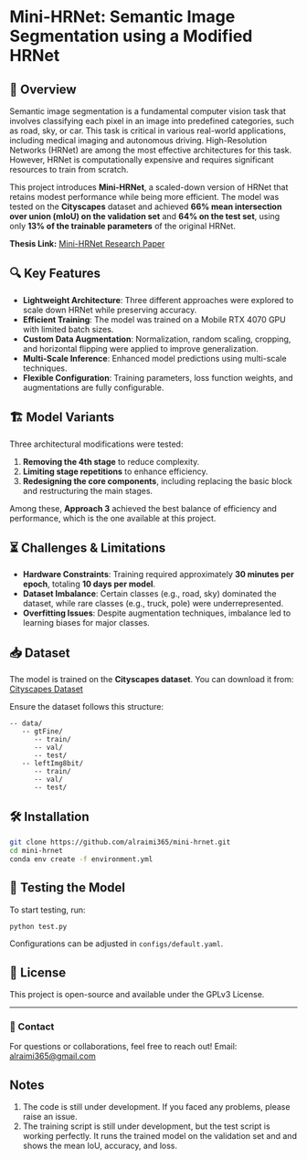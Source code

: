 # Mini-HRNet: Semantic Image Segmentation using a Modified HRNet

## 📌 Overview
Semantic image segmentation is a fundamental computer vision task that involves classifying each pixel in an image into predefined categories, such as road, sky, or car. This task is critical in various real-world applications, including medical imaging and autonomous driving. High-Resolution Networks (HRNet) are among the most effective architectures for this task. However, HRNet is computationally expensive and requires significant resources to train from scratch.

This project introduces **Mini-HRNet**, a scaled-down version of HRNet that retains modest performance while being more efficient. The model was tested on the **Cityscapes** dataset and achieved **66% mean intersection over union (mIoU) on the validation set** and **64% on the test set**, using only **13% of the trainable parameters** of the original HRNet.

**Thesis Link:** [Mini-HRNet Research Paper](https://www.proquest.com/docview/3075562303?pq-origsite=gscholar&fromopenview=true&sourcetype=Dissertations%20&%20Theses?)


## 🔍 Key Features
- **Lightweight Architecture**: Three different approaches were explored to scale down HRNet while preserving accuracy.
- **Efficient Training**: The model was trained on a Mobile RTX 4070 GPU with limited batch sizes.
- **Custom Data Augmentation**: Normalization, random scaling, cropping, and horizontal flipping were applied to improve generalization.
- **Multi-Scale Inference**: Enhanced model predictions using multi-scale techniques.
- **Flexible Configuration**: Training parameters, loss function weights, and augmentations are fully configurable.

## 🏗️ Model Variants
Three architectural modifications were tested:
1. **Removing the 4th stage** to reduce complexity.
2. **Limiting stage repetitions** to enhance efficiency.
3. **Redesigning the core components**, including replacing the basic block and restructuring the main stages.

Among these, **Approach 3** achieved the best balance of efficiency and performance, which is the one available at this project.

## ⏳ Challenges & Limitations
- **Hardware Constraints**: Training required approximately **30 minutes per epoch**, totaling **10 days per model**.
- **Dataset Imbalance**: Certain classes (e.g., road, sky) dominated the dataset, while rare classes (e.g., truck, pole) were underrepresented.
- **Overfitting Issues**: Despite augmentation techniques, imbalance led to learning biases for major classes.

## 📥 Dataset
The model is trained on the **Cityscapes dataset**. You can download it from:
[Cityscapes Dataset](https://www.cityscapes-dataset.com/dataset-overview/)

Ensure the dataset follows this structure:
```
-- data/
   -- gtFine/
      -- train/
      -- val/
      -- test/
   -- leftImg8bit/
      -- train/
      -- val/
      -- test/
```

## 🛠️ Installation
```bash
git clone https://github.com/alraimi365/mini-hrnet.git
cd mini-hrnet
conda env create -f environment.yml
```

## 🚀 Testing the Model
To start testing, run:
```bash
python test.py
```
Configurations can be adjusted in `configs/default.yaml`.

## 📜 License
This project is open-source and available under the GPLv3 License.

---

### 📩 Contact
For questions or collaborations, feel free to reach out!
Email: alraimi365@gmail.com

## Notes
1) The code is still under development. If you faced any problems, please raise an issue.
2) The training script is still under development, but the test script is working perfectly. It runs the trained model on the validation set and and shows the mean IoU, accuracy, and loss. 